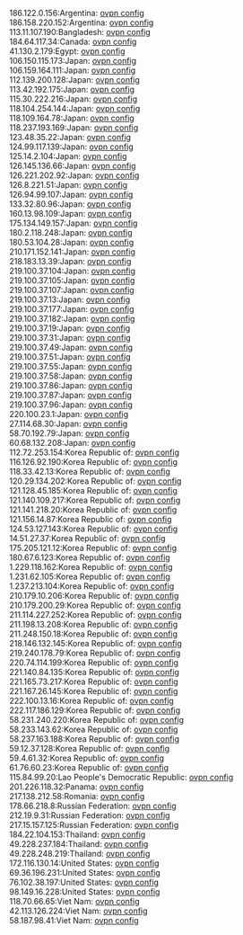 186.122.0.156:Argentina: [ovpn config](vpn/186_122_0_156.ovpn)  
186.158.220.152:Argentina: [ovpn config](vpn/186_158_220_152.ovpn)  
113.11.107.190:Bangladesh: [ovpn config](vpn/113_11_107_190.ovpn)  
184.64.117.34:Canada: [ovpn config](vpn/184_64_117_34.ovpn)  
41.130.2.179:Egypt: [ovpn config](vpn/41_130_2_179.ovpn)  
106.150.115.173:Japan: [ovpn config](vpn/106_150_115_173.ovpn)  
106.159.164.111:Japan: [ovpn config](vpn/106_159_164_111.ovpn)  
112.139.200.128:Japan: [ovpn config](vpn/112_139_200_128.ovpn)  
113.42.192.175:Japan: [ovpn config](vpn/113_42_192_175.ovpn)  
115.30.222.216:Japan: [ovpn config](vpn/115_30_222_216.ovpn)  
118.104.254.144:Japan: [ovpn config](vpn/118_104_254_144.ovpn)  
118.109.164.78:Japan: [ovpn config](vpn/118_109_164_78.ovpn)  
118.237.193.169:Japan: [ovpn config](vpn/118_237_193_169.ovpn)  
123.48.35.22:Japan: [ovpn config](vpn/123_48_35_22.ovpn)  
124.99.117.139:Japan: [ovpn config](vpn/124_99_117_139.ovpn)  
125.14.2.104:Japan: [ovpn config](vpn/125_14_2_104.ovpn)  
126.145.136.66:Japan: [ovpn config](vpn/126_145_136_66.ovpn)  
126.221.202.92:Japan: [ovpn config](vpn/126_221_202_92.ovpn)  
126.8.221.51:Japan: [ovpn config](vpn/126_8_221_51.ovpn)  
126.94.99.107:Japan: [ovpn config](vpn/126_94_99_107.ovpn)  
133.32.80.96:Japan: [ovpn config](vpn/133_32_80_96.ovpn)  
160.13.98.109:Japan: [ovpn config](vpn/160_13_98_109.ovpn)  
175.134.149.157:Japan: [ovpn config](vpn/175_134_149_157.ovpn)  
180.2.118.248:Japan: [ovpn config](vpn/180_2_118_248.ovpn)  
180.53.104.28:Japan: [ovpn config](vpn/180_53_104_28.ovpn)  
210.171.152.141:Japan: [ovpn config](vpn/210_171_152_141.ovpn)  
218.183.13.39:Japan: [ovpn config](vpn/218_183_13_39.ovpn)  
219.100.37.104:Japan: [ovpn config](vpn/219_100_37_104.ovpn)  
219.100.37.105:Japan: [ovpn config](vpn/219_100_37_105.ovpn)  
219.100.37.107:Japan: [ovpn config](vpn/219_100_37_107.ovpn)  
219.100.37.13:Japan: [ovpn config](vpn/219_100_37_13.ovpn)  
219.100.37.177:Japan: [ovpn config](vpn/219_100_37_177.ovpn)  
219.100.37.182:Japan: [ovpn config](vpn/219_100_37_182.ovpn)  
219.100.37.19:Japan: [ovpn config](vpn/219_100_37_19.ovpn)  
219.100.37.31:Japan: [ovpn config](vpn/219_100_37_31.ovpn)  
219.100.37.49:Japan: [ovpn config](vpn/219_100_37_49.ovpn)  
219.100.37.51:Japan: [ovpn config](vpn/219_100_37_51.ovpn)  
219.100.37.55:Japan: [ovpn config](vpn/219_100_37_55.ovpn)  
219.100.37.58:Japan: [ovpn config](vpn/219_100_37_58.ovpn)  
219.100.37.86:Japan: [ovpn config](vpn/219_100_37_86.ovpn)  
219.100.37.87:Japan: [ovpn config](vpn/219_100_37_87.ovpn)  
219.100.37.96:Japan: [ovpn config](vpn/219_100_37_96.ovpn)  
220.100.23.1:Japan: [ovpn config](vpn/220_100_23_1.ovpn)  
27.114.68.30:Japan: [ovpn config](vpn/27_114_68_30.ovpn)  
58.70.192.79:Japan: [ovpn config](vpn/58_70_192_79.ovpn)  
60.68.132.208:Japan: [ovpn config](vpn/60_68_132_208.ovpn)  
112.72.253.154:Korea Republic of: [ovpn config](vpn/112_72_253_154.ovpn)  
116.126.92.190:Korea Republic of: [ovpn config](vpn/116_126_92_190.ovpn)  
118.33.42.13:Korea Republic of: [ovpn config](vpn/118_33_42_13.ovpn)  
120.29.134.202:Korea Republic of: [ovpn config](vpn/120_29_134_202.ovpn)  
121.128.45.185:Korea Republic of: [ovpn config](vpn/121_128_45_185.ovpn)  
121.140.109.217:Korea Republic of: [ovpn config](vpn/121_140_109_217.ovpn)  
121.141.218.20:Korea Republic of: [ovpn config](vpn/121_141_218_20.ovpn)  
121.156.14.87:Korea Republic of: [ovpn config](vpn/121_156_14_87.ovpn)  
124.53.127.143:Korea Republic of: [ovpn config](vpn/124_53_127_143.ovpn)  
14.51.27.37:Korea Republic of: [ovpn config](vpn/14_51_27_37.ovpn)  
175.205.121.12:Korea Republic of: [ovpn config](vpn/175_205_121_12.ovpn)  
180.67.6.123:Korea Republic of: [ovpn config](vpn/180_67_6_123.ovpn)  
1.229.118.162:Korea Republic of: [ovpn config](vpn/1_229_118_162.ovpn)  
1.231.62.105:Korea Republic of: [ovpn config](vpn/1_231_62_105.ovpn)  
1.237.213.104:Korea Republic of: [ovpn config](vpn/1_237_213_104.ovpn)  
210.179.10.206:Korea Republic of: [ovpn config](vpn/210_179_10_206.ovpn)  
210.179.200.29:Korea Republic of: [ovpn config](vpn/210_179_200_29.ovpn)  
211.114.227.252:Korea Republic of: [ovpn config](vpn/211_114_227_252.ovpn)  
211.198.13.208:Korea Republic of: [ovpn config](vpn/211_198_13_208.ovpn)  
211.248.150.18:Korea Republic of: [ovpn config](vpn/211_248_150_18.ovpn)  
218.146.132.145:Korea Republic of: [ovpn config](vpn/218_146_132_145.ovpn)  
219.240.178.79:Korea Republic of: [ovpn config](vpn/219_240_178_79.ovpn)  
220.74.114.199:Korea Republic of: [ovpn config](vpn/220_74_114_199.ovpn)  
221.140.84.135:Korea Republic of: [ovpn config](vpn/221_140_84_135.ovpn)  
221.165.73.217:Korea Republic of: [ovpn config](vpn/221_165_73_217.ovpn)  
221.167.26.145:Korea Republic of: [ovpn config](vpn/221_167_26_145.ovpn)  
222.100.13.16:Korea Republic of: [ovpn config](vpn/222_100_13_16.ovpn)  
222.117.186.129:Korea Republic of: [ovpn config](vpn/222_117_186_129.ovpn)  
58.231.240.220:Korea Republic of: [ovpn config](vpn/58_231_240_220.ovpn)  
58.233.143.62:Korea Republic of: [ovpn config](vpn/58_233_143_62.ovpn)  
58.237.163.188:Korea Republic of: [ovpn config](vpn/58_237_163_188.ovpn)  
59.12.37.128:Korea Republic of: [ovpn config](vpn/59_12_37_128.ovpn)  
59.4.61.32:Korea Republic of: [ovpn config](vpn/59_4_61_32.ovpn)  
61.76.60.23:Korea Republic of: [ovpn config](vpn/61_76_60_23.ovpn)  
115.84.99.20:Lao People's Democratic Republic: [ovpn config](vpn/115_84_99_20.ovpn)  
201.226.118.32:Panama: [ovpn config](vpn/201_226_118_32.ovpn)  
217.138.212.58:Romania: [ovpn config](vpn/217_138_212_58.ovpn)  
178.66.218.8:Russian Federation: [ovpn config](vpn/178_66_218_8.ovpn)  
212.19.9.31:Russian Federation: [ovpn config](vpn/212_19_9_31.ovpn)  
217.15.157.125:Russian Federation: [ovpn config](vpn/217_15_157_125.ovpn)  
184.22.104.153:Thailand: [ovpn config](vpn/184_22_104_153.ovpn)  
49.228.237.184:Thailand: [ovpn config](vpn/49_228_237_184.ovpn)  
49.228.248.219:Thailand: [ovpn config](vpn/49_228_248_219.ovpn)  
172.116.130.14:United States: [ovpn config](vpn/172_116_130_14.ovpn)  
69.36.196.231:United States: [ovpn config](vpn/69_36_196_231.ovpn)  
76.102.38.197:United States: [ovpn config](vpn/76_102_38_197.ovpn)  
98.149.16.228:United States: [ovpn config](vpn/98_149_16_228.ovpn)  
118.70.66.65:Viet Nam: [ovpn config](vpn/118_70_66_65.ovpn)  
42.113.126.224:Viet Nam: [ovpn config](vpn/42_113_126_224.ovpn)  
58.187.98.41:Viet Nam: [ovpn config](vpn/58_187_98_41.ovpn)  
